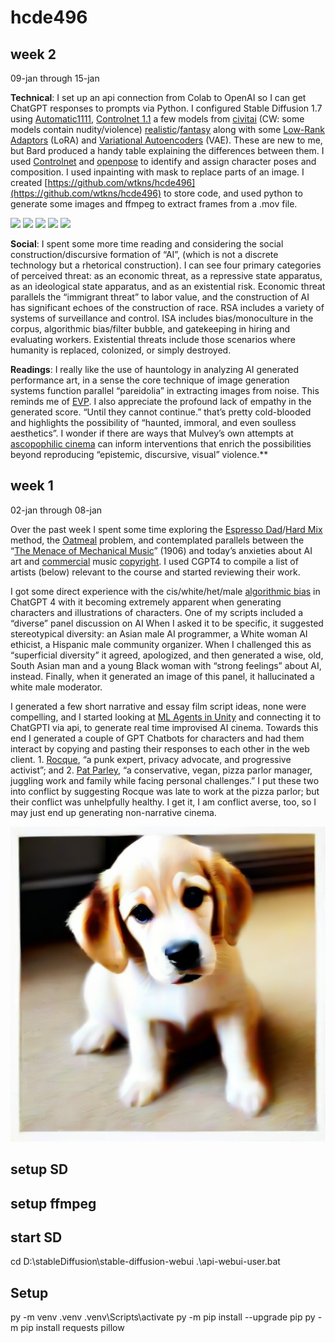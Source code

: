 # hcde496

## week 2
09-jan through 15-jan

**Technical**: I set up an api connection from Colab to OpenAI so I can get ChatGPT responses to prompts via Python. I configured Stable Diffusion 1.7 using [Automatic1111](https://github.com/AUTOMATIC1111/stable-diffusion-webui), [Controlnet 1.1](https://github.com/Mikubill/sd-webui-controlnet) a few models from [civitai](https://civitai.com/) (CW: some models contain nudity/violence) [realistic](https://civitai.com/models/15003/cyberrealistic)/[fantasy](https://civitai.com/models/129681/sdxl-faetastic?modelVersionId=291443) along with some [Low-Rank Adaptors](https://medium.com/@AIBites/lora-low-rank-adaptation-of-llms-paper-explained-5ae866871c8a) (LoRA) and [Variational Autoencoders](https://towardsdatascience.com/understanding-variational-autoencoders-vaes-f70510919f73) (VAE). These are new to me, but Bard produced a handy table explaining the differences between them. I used [Controlnet](https://stable-diffusion-art.com/controlnet/) and [openpose](https://github.com/CMU-Perceptual-Computing-Lab/openpose) to identify and assign character poses and composition. I used inpainting with mask to replace parts of an image. I created [https://github.com/wtkns/hcde496](https://github.com/wtkns/hcde496) to store code, and used python to generate some images and ffmpeg to extract frames from a .mov file.

<img src="https://lh7-us.googleusercontent.com/LOx5yowHkkMjC5v3Jj8y3TEw7-soVhVi80AQS9twnos9lWdceYe2BLabvvu3hwz0x4ue-ET9UnbaUBQi45o5gjK6g-7XYU_dnPlphFJdCSlrySUCKusfGHYlXFrn1z500dQ3DhkxRYXv0BugPqbQfg" width="200" />
<img src="https://lh7-us.googleusercontent.com/RB00paYkE63H5j7PWh4rCs81SIbBqksimoTj84pbOetG3dg0-A7g6oSsFMZtACtSXTXwkI6Lq2AruoMOltcplZYRW1Zchlcl6FxCbcJ-x4DGQQW-IyOkHzb9EHEOAuxXm-Ob6kqOCHqLnvumQfAzow" width="200" />

<img src="https://lh7-us.googleusercontent.com/vAAwZJhttlPteWYUqtnfvZBVq3NGA4MqQT8ERNW50U07kZYWR0NWssiH5jjKdaAQT4pGByDuUxq5PIOqPhuzJGMJB9vLKI4Xw_zV1bNvL1Fh9BXWPSalyzocXF8UckyPlF_TPmGYH6tDvf0cR-vXsQ" width="200" />
<img src="https://lh7-us.googleusercontent.com/ijGEJ0AK1VS9FEyr2_wo6BwYMi8pBkt5kiTdEdSr18MLs9jHDNJuiFRSit_4qlkn1xKsTy9vUoQ7Ip4F5FlkOV0JnPNM19PBndticHs_LTC1k19sc7u-y1z6T-_8SJxiTNoyRVTSSGk7wHFRPrTKJA" width="200" />
<img src="https://lh7-us.googleusercontent.com/y-77QFXfKg0kT740XLXMGy8xk4t05crLaSl2tSU9Uka4GtjtGxSN02ZLVQZ1H9wlQRtL_Q07kSFc6BNS3Bz-10jXd0nS32VlaBVluyiFuvrFTRn5_8QOIlVZ5dtEeH06K7TAneI6smzf9yVIZfH2aA" width="200" />

**Social**: I spent some more time reading and considering the social construction/discursive formation of “AI”, (which is not a discrete technology but a rhetorical construction). I can see four primary categories of perceived threat: as an economic threat, as a repressive state apparatus, as an ideological state apparatus, and as an existential risk. Economic threat parallels the “immigrant threat” to labor value, and the construction of AI has significant echoes of the construction of race. RSA includes a variety of systems of surveillance and control. ISA includes bias/monoculture in the corpus, algorithmic bias/filter bubble, and gatekeeping in hiring and evaluating workers. Existential threats include those scenarios where humanity is replaced, colonized, or simply destroyed.

**Readings**: I really like the use of hauntology in analyzing AI generated performance art, in a sense the core technique of image generation systems function parallel “pareidolia” in extracting images from noise. This reminds me of [EVP](https://en.wikipedia.org/wiki/Electronic_voice_phenomenon). I also appreciate the profound lack of empathy in the generated score. “Until they cannot continue.” that’s pretty cold-blooded and highlights the possibility of “haunted, immoral, and even soulless aesthetics”. I wonder if there are ways that Mulvey’s own attempts at [ascopophilic cinema](https://docs.google.com/document/d/1qwnHkRCjv_C5XI7hyYtN8Jz_vjQzfsi-O0QHYmERg3E/edit?usp=sharing) can inform interventions that enrich the possibilities beyond reproducing “epistemic, discursive, visual” violence.**


## week 1 
02-jan through 08-jan

Over the past week I spent some time exploring the [Espresso Dad](https://www.instagram.com/reel/C0ttPyvubFz/?igsh=MTVxYXl3aHc5a2dneg%3D%3D)/[Hard Mix](https://www.instagram.com/p/C0SH4hsSeqZ/?img_index=1) method, the [Oatmeal](https://emshort.blog/2016/09/21/bowls-of-oatmeal-and-text-generation/) problem, and contemplated parallels between the “[The Menace of Mechanical Music](https://ocw.mit.edu/courses/21m-380-music-and-technology-contemporary-history-and-aesthetics-fall-2009/18ab3aba9fe7aa1502a55cd049333659_MIT21M_380F09_read02_sousa.pdf)” (1906) and today’s anxieties about AI art and [commercial](https://slate.com/technology/2014/05/white-smith-music-case-a-terrible-1908-supreme-court-decision-on-player-pianos.html) music [copyright](https://en.wikipedia.org/wiki/White-Smith_Music_Publishing_Co._v._Apollo_Co.). I used CGPT4 to compile a list of artists (below) relevant to the course and started reviewing their work.

I got some direct experience with the cis/white/het/male [algorithmic bias](https://arxiv.org/ftp/arxiv/papers/2312/2312.14769.pdf) in ChatGPT 4 with it becoming extremely apparent when generating characters and illustrations of characters. One of my scripts included a “diverse” panel discussion on AI When I asked it to be specific, it suggested stereotypical diversity: an Asian male AI programmer, a White woman AI ethicist, a Hispanic male community organizer. When I challenged this as “superficial diversity” it agreed, apologized, and then generated a wise, old, South Asian man and a young Black woman with “strong feelings” about AI, instead. Finally, when it generated an image of this panel, it hallucinated a white male moderator. 

I generated a few short narrative and essay film script ideas, none were compelling, and I started looking at [ML Agents in Unity](https://unity.com/products/machine-learning-agents) and connecting it to ChatGPTI via api, to generate real time improvised AI cinema. Towards this end I generated a couple of GPT Chatbots for characters and had them interact by copying and pasting their responses to each other in the web client. 1. [Rocque](https://chat.openai.com/g/g-sFehsJgva-rocque), “a punk expert, privacy advocate, and progressive activist”; and 2. [Pat Parley](https://chat.openai.com/g/g-RBpOagWOS-pat-parley), “a conservative, vegan, pizza parlor manager, juggling work and family while facing personal challenges.” I put these two into conflict by suggesting Rocque was late to work at the pizza parlor; but their conflict was unhelpfully healthy. I get it, I am conflict averse, too, so I may just end up generating non-narrative cinema.



![random image](output.png?raw=true "image")


## setup SD
## setup ffmpeg


## start SD
cd D:\stableDiffusion\stable-diffusion-webui
.\api-webui-user.bat

## Setup
py -m venv .venv
.venv\Scripts\activate
py -m pip install --upgrade pip
py -m pip install requests pillow



